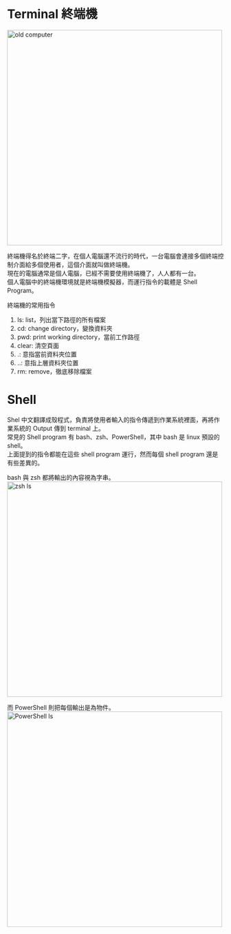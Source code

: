# Terminal 終端機

<img alt="old computer" src="https://i.pinimg.com/originals/3a/65/a5/3a65a5f4ef238fce307d0116af6b23f1.jpg" width="500px">


終端機得名於終端二字，在個人電腦還不流行的時代，一台電腦會連接多個終端控制介面給多個使用者，這個介面就叫做終端機。  
現在的電腦通常是個人電腦，已經不需要使用終端機了，人人都有一台。   
個人電腦中的終端機環境就是終端機模擬器，而運行指令的載體是 Shell Program。 

終端機的常用指令   

1. ls: list，列出當下路徑的所有檔案
2. cd: change directory，變換資料夾
3. pwd: print working directory，當前工作路徑
5. clear: 清空頁面
6. .: 意指當前資料夾位置
7. ..: 意指上層資料夾位置
9. rm: remove，徹底移除檔案



# Shell
Shel 中文翻譯成殼程式，負責將使用者輸入的指令傳遞到作業系統裡面，再將作業系統的 Output 傳到 terminal 上。  <br />
常見的 Shell program 有 bash、zsh、PowerShell，其中 bash 是 linux 預設的 shell。    <br />
上面提到的指令都能在這些 shell program 運行，然而每個 shell program 還是有些差異的。  <br />

bash 與 zsh 都將輸出的內容視為字串。  <br />
<img alt="zsh ls" src="https://miro.medium.com/max/1200/1*6yzG8wMkndJo7XxapE_Bew.png" width="500px"><br />

而 PowerShell 則把每個輸出是為物件。<br />
<img alt="PowerShell ls" src="https://programminghistorian.org/images/intro-to-powershell/intro-to-powershell2.png" width="500px"><br />
